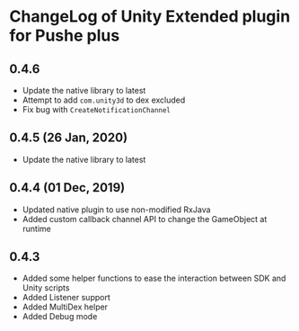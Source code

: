 # ChangeLog of Unity Extended plugin for Pushe plus

## 0.4.6

- Update the native library to latest
- Attempt to add `com.unity3d` to dex excluded
- Fix bug with `CreateNotificationChannel`

## 0.4.5 (26 Jan, 2020)

- Update the native library to latest

## 0.4.4 (01 Dec, 2019)

- Updated native plugin to use non-modified RxJava
- Added custom callback channel API to change the GameObject at runtime

## 0.4.3

* Added some helper functions to ease the interaction between SDK and Unity scripts
* Added Listener support
* Added MultiDex helper
* Added Debug mode